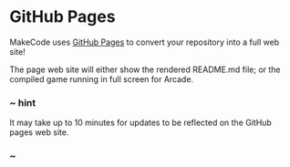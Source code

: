 # GitHub Pages

MakeCode uses [GitHub Pages](https://pages.github.com/) to convert your repository into a full web site!

The page web site will either show the rendered README.md file; or the compiled game running in full screen for Arcade.

### ~ hint

It may take up to 10 minutes for updates to be reflected on the GitHub pages web site.

### ~
